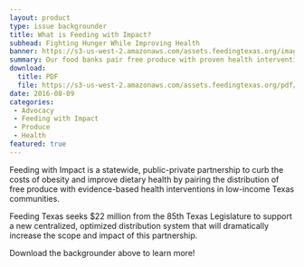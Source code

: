 ```yaml
---
layout: product
type: issue backgrounder
title: What is Feeding with Impact?
subhead: Fighting Hunger While Improving Health
banner: https://s3-us-west-2.amazonaws.com/assets.feedingtexas.org/images/banners/banner-02.jpg
summary: Our food banks pair free produce with proven health interventions to improve health outcomes.
download:
  title: PDF
  file: https://s3-us-west-2.amazonaws.com/assets.feedingtexas.org/pdf/Feeding-With-Impact-2016-State.pdf
date: 2016-08-09
categories:
 - Advocacy
 - Feeding with Impact
 - Produce
 - Health
featured: true
---
```

Feeding with Impact is a statewide, public-private partnership to curb the costs of obesity and improve dietary health by pairing the distribution of free produce with evidence-based health interventions in low-income Texas communities.  

Feeding Texas seeks $22 million from the 85th Texas Legislature to support a new centralized, optimized distribution system that will dramatically increase the scope and impact of this partnership. 

Download the backgrounder above to learn more!

